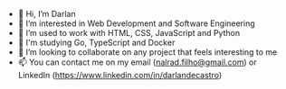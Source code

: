 - 👋 Hi, I’m Darlan
- 👀 I’m interested in Web Development and Software Engineering
- 🌱 I’m used to work with HTML, CSS, JavaScript and Python
- 📕 I'm studying Go, TypeScript and Docker
- 💞️ I’m looking to collaborate on any project that feels interesting to me
- 📫 You can contact me on my email (nalrad.filho@gmail.com) or LinkedIn (https://www.linkedin.com/in/darlandecastro)

<!---
Gduodq/Gduodq is a ✨ special ✨ repository because its `README.md` (this file) appears on your GitHub profile.
You can click the Preview link to take a look at your changes.
--->

